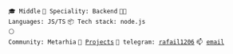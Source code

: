 <code>🎓 Middle</code>
<code>👷 Speciality: Backend</code>
<code>🧑‍💻 Languages: JS/TS</code>
<code>📦 Tech stack: node.js</code><br>
<code>⚪ Community: Metarhia</code>
<code>🧻 [Projects](PROJECTS.md)</code>
<code>💬 telegram: [rafail1206](https://t.me/rafail1206)</code>
<code>📫 [email](mailto:myhametshin.rafael@outlook.com)</code>
